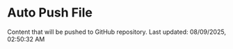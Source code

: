 # Auto Push File

Content that will be pushed to GitHub repository.
Last updated: 08/09/2025, 02:50:32 AM